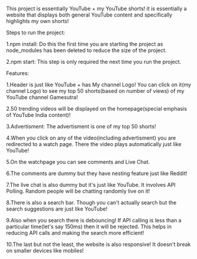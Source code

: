 This project is essentially YouTube + my YouTube shorts! it is essentially a website that displays both general YouTube content and specifically highlights my own shorts!

Steps to run the project:

1.npm install: Do this the first time you are starting the project as node_modules has been deleted to reduce the size of the project.

2.npm start: This step is only required the next time you run the project. 

Features:

1.Header is just like YouTube + has My channel Logo! You can click on it(my channel Logo) to see my top 50 shorts(based on number of views) of my YouTube channel Gamesutra!

2.50 trending videos will be displayed on the homepage(special emphasis of YouTube India content)!

3.Advertisment: The advertisment is one of my top 50 shorts!

4.When you click on any of the video(including advertisment) you are redirected to a watch page. There the video plays automatically just like YouTube!

5.On the watchpage you can see comments and Live Chat. 

6.The comments are dummy but they have nesting feature just like Reddit!

7.The live chat is also dummy but it's just like YouTube. It involves API Polling. Random people will be chatting randomly live on it!

8.There is also a search bar. Though you can't actually search but the search suggestions are just like YouTube!

9.Also when you search there is debouncing! If API calling is less than a particular time(let's say 150ms) then it will be rejected. This helps in reducing API calls and making the search more efficient!

10.The last but not the least, the website is also responsive! It doesn't break on smaller devices like mobiles!
